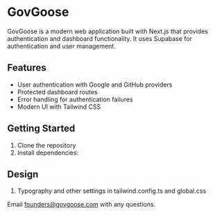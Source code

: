# GovGoose

GovGoose is a modern web application built with Next.js that provides authentication and dashboard functionality. It uses Supabase for authentication and user management.

## Features

- User authentication with Google and GitHub providers
- Protected dashboard routes
- Error handling for authentication failures
- Modern UI with Tailwind CSS

## Getting Started

1. Clone the repository
2. Install dependencies:

## Design
1. Typography and other settings in tailwind.config.ts and global.css

Email founders@govgoose.com with any questions.